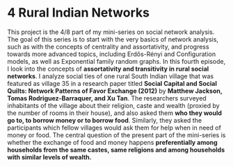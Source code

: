# 4 Rural Indian Networks
This project is the 4/8 part of my mini-series on social network analysis. The goal of this series is to start with the very basics of network analysis, such as with the concepts of centrality and assortativity, and progress towards more advanced topics, including Erdős-Rényi and Configuration models, as well as Exponential family random graphs. In this fourth episode, I look into the concepts of **assortativity and transitivity in rural social networks**. I analyze social ties of one rural South Indian village that was featured as village 35 in a research paper titled **Social Capital and Social Quilts: Network Patterns of Favor Exchange (2012)** by **Matthew Jackson, Tomas Rodriguez-Barraquer, and Xu Tan**. The researchers surveyed inhabitants of the village about their religion, caste and wealth (proxied by the number of rooms in their house), and also asked them **who they would go to, to borrow money or to borrow food**. Similarly, they asked the participants which fellow villages would ask them for help when in need of money or food. The central question of the present part of the mini-series is whether the exchange of food and money happens **preferentially among households from the same castes, same religions and among households with similar levels of wealth.**
